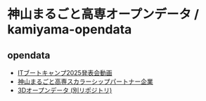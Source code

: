 # 神山まるごと高専オープンデータ / kamiyama-opendata
 
## opendata

- [ITブートキャンプ2025発表会動画](it-bootcamp-2025.csv)
- [神山まるごと高専スカラーシップパートナー企業](kamiyama-sp.csv)
- [3Dオープンデータ (別リポジトリ)](https://github.com/kamiyama-kosen/3d-opendata/)
